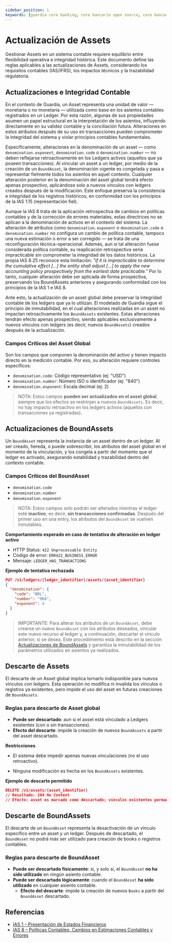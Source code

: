```yaml
---
sidebar_position: 1
keywords: [guardia core banking, core bancario open source, core bancario escalable, ledger transaccional, transacciones en tiempo real]
---
```


# Actualización de Assets

Gestionar Assets en un sistema contable requiere equilibrio entre flexibilidad operativa e integridad histórica. Este documento define las reglas aplicables a las actualizaciones de Assets, considerando los requisitos contables (IAS/IFRS), los impactos técnicos y la trazabilidad regulatoria.

## Actualizaciones e Integridad Contable

En el contexto de Guardia, un Asset representa una unidad de valor — monetaria o no monetaria — utilizada como base en los asientos contables registrados en un Ledger. Por esta razón, algunas de sus propiedades asumen un papel estructural en la interpretación de los asientos, influyendo directamente en su validez contable y la conciliación futura. Alteraciones en estos atributos después de su uso en transacciones pueden comprometer la integridad del sistema y violar principios contables fundamentales.

Específicamente, alteraciones en la denominación de un asset — como `denomination.exponent`, `denomination.code` o `denomination.number` — no deben reflejarse retroactivamente en los Ledgers activos (aquellos que ya poseen transacciones). Al vincular un asset a un ledger, por medio de la creación de un `BoundAsset`, la denominación vigente es congelada y pasa a representar fielmente todos los asientos en aquel contexto. Cualquier alteración posterior en la denominación del asset global tendrá efecto apenas prospectivo, aplicándose solo a nuevos vínculos con ledgers creados después de la modificación. Este enfoque preserva la consistencia e integridad de los registros históricos, en conformidad con los principios de la IAS 1.15 (representación fiel).

Aunque la IAS 8 trata de la aplicación retrospectiva de cambios en políticas contables y de la corrección de errores materiales, estas directrices no se aplican a la denominación de activos en el contexto del sistema. La alteración de atributos como `denomination.exponent` o `denomination.code` o `denomination.number` no configura un cambio de política contable, tampoco una nueva estimación o error a ser corregido — se trata de una reconfiguración técnica-operacional. Además, aun si tal alteración fuese considerada política contable, su reaplicación retrospectiva sería impracticable sin comprometer la integridad de los datos históricos. La propia IAS 8.25 reconoce esta limitación: *"if it is impracticable to determine the cumulative effect […] the entity shall adjust […] to apply the new accounting policy prospectively from the earliest date practicable."* Por lo tanto, cualquier alteración debe ser aplicada de forma prospectiva, preservando los BoundAssets anteriores y asegurando conformidad con los principios de la IAS 1 e IAS 8.

Ante esto, la actualización de un asset global debe preservar la integridad contable de los ledgers que ya lo utilizan. El modelado de Guardia sigue el principio de inmutabilidad, en el cual alteraciones realizadas en un asset no impactan retroactivamente los `BoundAssets` existentes. Estas alteraciones tendrán efecto apenas prospectivo, siendo aplicables exclusivamente a nuevos vínculos con ledgers (es decir, nuevos `BoundAssets`) creados después de la actualización.

### Campos Críticos del Asset Global

Son los campos que componen la denominación del activo y tienen impacto directo en la medición contable. Por eso, su alteración requiere controles específicos:

* `denomination.code`: Código representativo (ej: "USD")
* `denomination.number`: Número ISO o identificador (ej: "840")
* `denomination.exponent`: Escala decimal (ej: 2)

> NOTA: Estos campos **pueden ser actualizados en el asset global**, siempre que los efectos se restrinjan a nuevos `BoundAssets`. Es decir, no hay impacto retroactivo en los ledgers activos (aquellos con transacciones ya registradas).

## Actualizaciones de BoundAssets

Un `BoundAsset` representa la instancia de un asset dentro de un ledger. Al ser creado, hereda, o puede sobrescribir, los atributos del asset global en el momento de la vinculación, y los congela a partir del momento que el ledger es activado, asegurando estabilidad y trazabilidad dentro del contexto contable.

### Campos Críticos del BoundAsset

* `denomination.code`
* `denomination.number`
* `denomination.exponent`

> NOTA: Estos campos solo podrán ser alterados mientras el ledger esté **inactivo**, es decir, **sin transacciones confirmadas**. Después del primer uso en una entry, los atributos del `BoundAsset` se vuelven inmutables.

**Comportamiento esperado en caso de tentativa de alteración en ledger activo**

* HTTP Status: `422 Unprocessable Entity`
* Código de error: `ERR422_BUSINESS_ERROR`
* Mensaje: `LEDGER_HAS_TRANSACTIONS`

**Ejemplo de tentativa rechazada**

```json
PUT /v1/ledgers/{ledger_identifier}/assets/{asset_identifier}
{
  "denomination": {
    "code": "BRL",
    "number": "968",
    "exponent": 4
  }
}
```

> IMPORTANTE: Para alterar los atributos de un `BoundAsset`, debe crearse un nuevo `BoundAsset` con los atributos deseados, vincular este nuevo recurso al ledger y, a continuación, descartar el vínculo anterior, si se desea. Este procedimiento está descrito en la sección [Actualizaciones de BoundAssets](#actualizaciones-de-boundassets) y garantiza la inmutabilidad de los parámetros utilizados en asientos ya realizados.

## Descarte de Assets

El descarte de un Asset global implica tornarlo indisponible para nuevos vínculos con ledgers. Esta operación no modifica ni invalida los vínculos o registros ya existentes, pero impide el uso del asset en futuras creaciones de `BoundAssets`.

### Reglas para descarte de Asset global

- **Puede ser descartado**: aun si el asset está vinculado a Ledgers existentes (con o sin transacciones).
- **Efecto del descarte**: impide la creación de nuevos `BoundAssets` a partir del asset descartado.

**Restricciones**

- El sistema debe impedir apenas nuevas vinculaciones (no el uso retroactivo).

- Ninguna modificación es hecha en los `BoundAssets` existentes.

**Ejemplo de descarte permitido**

```json
DELETE /v1/assets/{asset_identifier}
// Resultado: 204 No Content
// Efecto: asset es marcado como descartado; vínculos existentes permanecen válidos
```

## Descarte de BoundAssets

El descarte de un `BoundAsset` representa la desactivación de un vínculo específico entre un asset y un ledger. Después de descartado, el `BoundAsset` no podrá más ser utilizado para creación de books o registros contables.

### Reglas para descarte de BoundAsset

- **Puede ser descartado físicamente**: si, y solo si, el `BoundAsset` **no ha sido utilizado** en ningún asiento contable.
- **Puede ser descartado lógicamente**: cuando el `BoundAsset` **ha sido utilizado** en cualquier asiento contable.
  - **Efecto del descarte**: impide la creación de nuevos `Books` a partir del `BoundAsset` descartado.

## Referencias

- [IAS 1 – Presentación de Estados Financieros](https://www.ifrs.org/content/dam/ifrs/publications/pdf-standards/english/2024/issued/part-a/ias-1-presentation-of-financial-statements.pdf?bypass=on)
- [IAS 8 – Políticas Contables, Cambios en Estimaciones Contables y Errores](https://www.ifrs.org/content/dam/ifrs/publications/pdf-standards/english/2024/issued/part-a/ias-8-accounting-policies-changes-in-accounting-estimates-and-errors.pdf?bypass=on)
